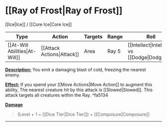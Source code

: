 # [[Ray of Frost|Ray of Frost]]
[[Ice|Ice]] / [[Core Ice|Core Ice]]

| Type                           | Action                     | Targets | Range | Roll                                         |
| ------------------------------ | -------------------------- | ------- | ----- | -------------------------------------------- |
| [[At-Will Abilities\|At-Will]] | [[Attack Actions\|Attack]] | Area    | Ray 5 | [[Intellect\|Intellect]] vs [[Dodge\|Dodge]] |

<u>**Description:**</u> You emit a damaging blast of cold, freezing the nearest enemy.	

<u>**Effect:**</u> If you spend your [[Move Actions|Move Action]] to augment this ability, The nearest creature hit by this attack is [[Slowed|Slowed]]. This attack targets all creatures within the Ray. ^fa5134


<u>**Damage**</u>
>(Level + 1 = [[Dice Tier|Dice Tier]]) + [[Composure|Composure]]

---